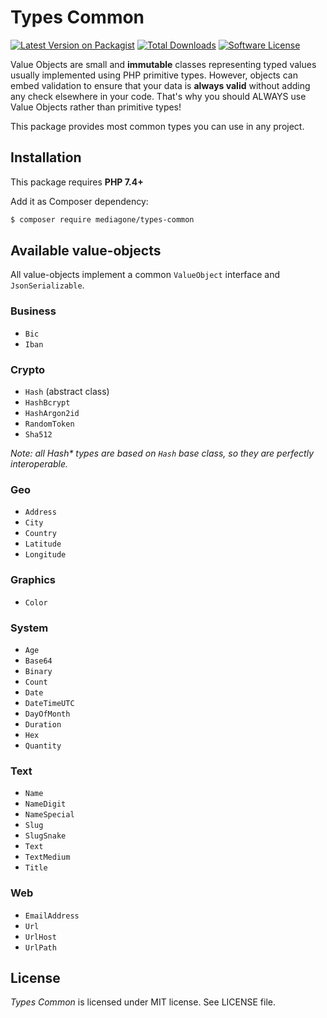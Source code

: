 # Types Common

[![Latest Version on Packagist][ico-version]][link-packagist]
[![Total Downloads][ico-downloads]][link-downloads]
[![Software License][ico-license]](LICENSE)

Value Objects are small and **immutable** classes representing typed values usually implemented using PHP primitive types. However, objects can embed validation to ensure that your data is **always valid** without adding any check elsewhere in your code. That's why you should ALWAYS use Value Objects rather than primitive types!

This package provides most common types you can use in any project.

## Installation
This package requires **PHP 7.4+**

Add it as Composer dependency:
```sh
$ composer require mediagone/types-common
```


## Available value-objects

All value-objects implement a common `ValueObject` interface and `JsonSerializable`. 

### Business
- `Bic`
- `Iban`

### Crypto
- `Hash` (abstract class)
- `HashBcrypt`
- `HashArgon2id`
- `RandomToken`
- `Sha512`

_Note: all Hash* types are based on `Hash` base class, so they are perfectly interoperable._

### Geo
- `Address`
- `City`
- `Country`
- `Latitude`
- `Longitude`

### Graphics
- `Color`

### System
- `Age`
- `Base64`
- `Binary`
- `Count`
- `Date`
- `DateTimeUTC`
- `DayOfMonth`
- `Duration`
- `Hex`
- `Quantity`

### Text
- `Name`
- `NameDigit`
- `NameSpecial`
- `Slug`
- `SlugSnake`
- `Text`
- `TextMedium`
- `Title`

### Web
- `EmailAddress`
- `Url`
- `UrlHost`
- `UrlPath`


## License

_Types Common_ is licensed under MIT license. See LICENSE file.



[ico-license]: https://img.shields.io/badge/license-MIT-brightgreen.svg
[ico-version]: https://img.shields.io/packagist/v/mediagone/types-common.svg
[ico-downloads]: https://img.shields.io/packagist/dt/mediagone/types-common.svg

[link-packagist]: https://packagist.org/packages/mediagone/types-common
[link-downloads]: https://packagist.org/packages/mediagone/types-common
